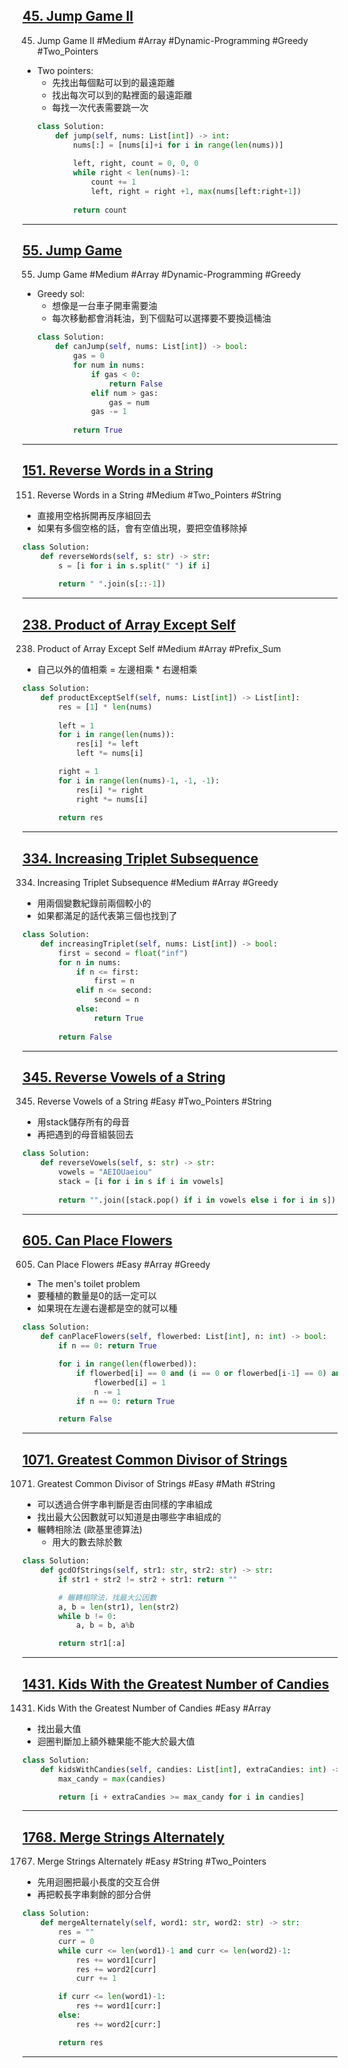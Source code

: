 
## [45. Jump Game II](https://leetcode.com/problems/jump-game-ii/)
45. Jump Game II #Medium #Array #Dynamic-Programming #Greedy #Two_Pointers
* Two pointers:
	* 先找出每個點可以到的最遠距離
	* 找出每次可以到的點裡面的最遠距離
	* 每找一次代表需要跳一次
	```python
	class Solution:
		def jump(self, nums: List[int]) -> int:
			nums[:] = [nums[i]+i for i in range(len(nums))]
			
			left, right, count = 0, 0, 0
			while right < len(nums)-1:
				count += 1
				left, right = right +1, max(nums[left:right+1])
			
			return count
	```

---
## [55. Jump Game](https://leetcode.com/problems/jump-game/)
55. Jump Game #Medium #Array #Dynamic-Programming #Greedy
* Greedy sol:
	* 想像是一台車子開車需要油
	* 每次移動都會消耗油，到下個點可以選擇要不要換這桶油
	```python
	class Solution:
		def canJump(self, nums: List[int]) -> bool:
			gas = 0
			for num in nums:
				if gas < 0:
					return False
				elif num > gas:
					gas = num
				gas -= 1
			
			return True
	```

---
## [151. Reverse Words in a String](https://leetcode.com/problems/reverse-words-in-a-string/)
151. Reverse Words in a String #Medium #Two_Pointers #String 
* 直接用空格拆開再反序組回去
* 如果有多個空格的話，會有空值出現，要把空值移除掉
```python
class Solution:
    def reverseWords(self, s: str) -> str:
        s = [i for i in s.split(" ") if i]
        
        return " ".join(s[::-1])
```

---
## [238. Product of Array Except Self](https://leetcode.com/problems/product-of-array-except-self/)
238. Product of Array Except Self #Medium #Array #Prefix_Sum
* 自己以外的值相乘 = 左邊相乘 * 右邊相乘
```python
class Solution:
    def productExceptSelf(self, nums: List[int]) -> List[int]:
        res = [1] * len(nums)
        
        left = 1
        for i in range(len(nums)):
            res[i] *= left
            left *= nums[i]

        right = 1
        for i in range(len(nums)-1, -1, -1):
            res[i] *= right
            right *= nums[i]
            
        return res
```
 
---
## [334. Increasing Triplet Subsequence](https://leetcode.com/problems/increasing-triplet-subsequence/)
334. Increasing Triplet Subsequence #Medium #Array #Greedy 
* 用兩個變數紀錄前兩個較小的
* 如果都滿足的話代表第三個也找到了
```python
class Solution:
    def increasingTriplet(self, nums: List[int]) -> bool:
        first = second = float("inf")
        for n in nums:
            if n <= first:
                first = n
            elif n <= second:
                second = n
            else:
                return True
        
        return False
```
---
## [345. Reverse Vowels of a String](https://leetcode.com/problems/reverse-vowels-of-a-string/)
345. Reverse Vowels of a String #Easy #Two_Pointers #String 
* 用stack儲存所有的母音
* 再把遇到的母音組裝回去
```python
class Solution:
    def reverseVowels(self, s: str) -> str:
        vowels = "AEIOUaeiou"
        stack = [i for i in s if i in vowels]
        
        return "".join([stack.pop() if i in vowels else i for i in s])
```

---
## [605. Can Place Flowers](https://leetcode.com/problems/can-place-flowers/)
605. Can Place Flowers #Easy #Array #Greedy 
* The men's toilet problem
* 要種植的數量是0的話一定可以
* 如果現在左邊右邊都是空的就可以種
```python
class Solution:
    def canPlaceFlowers(self, flowerbed: List[int], n: int) -> bool:
        if n == 0: return True

        for i in range(len(flowerbed)):
            if flowerbed[i] == 0 and (i == 0 or flowerbed[i-1] == 0) and (i == len(flowerbed)-1 or flowerbed[i+1] == 0):
                flowerbed[i] = 1
                n -= 1
            if n == 0: return True

        return False
```

---
## [1071. Greatest Common Divisor of Strings](https://leetcode.com/problems/greatest-common-divisor-of-strings/)
1071. Greatest Common Divisor of Strings #Easy #Math #String 
* 可以透過合併字串判斷是否由同樣的字串組成
* 找出最大公因數就可以知道是由哪些字串組成的
* 輾轉相除法 (歐基里德算法)
	* 用大的數去除於數
```python
class Solution:
    def gcdOfStrings(self, str1: str, str2: str) -> str:
        if str1 + str2 != str2 + str1: return ""

        # 輾轉相除法，找最大公因數
        a, b = len(str1), len(str2)
        while b != 0:
            a, b = b, a%b

        return str1[:a]
```

---
## [1431. Kids With the Greatest Number of Candies](https://leetcode.com/problems/kids-with-the-greatest-number-of-candies/)
1431. Kids With the Greatest Number of Candies #Easy #Array 
* 找出最大值
* 迴圈判斷加上額外糖果能不能大於最大值
```python
class Solution:
    def kidsWithCandies(self, candies: List[int], extraCandies: int) -> List[bool]:
        max_candy = max(candies)

        return [i + extraCandies >= max_candy for i in candies]
```

---
## [1768. Merge Strings Alternately](https://leetcode.com/problems/merge-strings-alternately/)
1767. Merge Strings Alternately #Easy #String #Two_Pointers 
* 先用迴圈把最小長度的交互合併
* 再把較長字串剩餘的部分合併
```python
class Solution:
    def mergeAlternately(self, word1: str, word2: str) -> str:
        res = ""
        curr = 0
        while curr <= len(word1)-1 and curr <= len(word2)-1:
            res += word1[curr]
            res += word2[curr]
            curr += 1

        if curr <= len(word1)-1:
            res += word1[curr:]
        else:
            res += word2[curr:]

        return res
```

---
